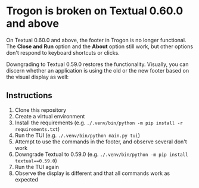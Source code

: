 # Trogon is broken on Textual 0.60.0 and above

On Textual 0.60.0 and above, the footer in Trogon is no longer functional.
The **Close and Run** option and the **About** option still work, but other options don't respond to keyboard shortcuts or clicks.

Downgrading to Textual 0.59.0 restores the functionality.
Visually, you can discern whether an application is using the old or the new footer based on the visual display as well:

## Instructions

1. Clone this repository
1. Create a virtual environment
1. Install the requirements (e.g. `./.venv/bin/python -m pip install -r requirements.txt`)
1. Run the TUI (e.g. `./.venv/bin/python main.py tui`)
1. Attempt to use the commands in the footer, and observe several don't work
1. Downgrade Textual to 0.59.0 (e.g. `./.venv/bin/python -m pip install textual==0.59.0`)
1. Run the TUI again
1. Observe the display is different and that all commands work as expected

